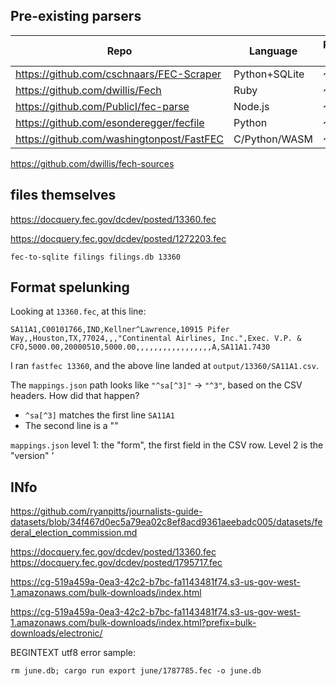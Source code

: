 ## Pre-existing parsers

| Repo                                      | Language      | Release date |
| ----------------------------------------- | ------------- | ------------ |
| https://github.com/cschnaars/FEC-Scraper  | Python+SQLite | ~2011        |
| https://github.com/dwillis/Fech           | Ruby          | ~2012?       |
| https://github.com/PublicI/fec-parse      | Node.js       | ~2015        |
| https://github.com/esonderegger/fecfile   | Python        | ~2018        |
| https://github.com/washingtonpost/FastFEC | C/Python/WASM | ~2021        |

https://github.com/dwillis/fech-sources

## files themselves

https://docquery.fec.gov/dcdev/posted/13360.fec

https://docquery.fec.gov/dcdev/posted/1272203.fec

```
fec-to-sqlite filings filings.db 13360
```

## Format spelunking

Looking at `13360.fec`, at this line:

```
SA11A1,C00101766,IND,Kellner^Lawrence,10915 Pifer Way,,Houston,TX,77024,,,"Continental Airlines, Inc.",Exec. V.P. & CFO,5000.00,20000510,5000.00,,,,,,,,,,,,,,,,,A,SA11A1.7430
```

I ran `fastfec 13360`, and the above line landed at `output/13360/SA11A1.csv`.

The `mappings.json` path looks like `"^sa[^3]"` -> `"^3"`, based on the CSV headers. How did that happen?

- `^sa[^3]` matches the first line `SA11A1`
- The second line is a ""

`mappings.json` level 1: the "form", the first field in the CSV row. Level 2 is the "version"
'

## INfo

https://github.com/ryanpitts/journalists-guide-datasets/blob/34f467d0ec5a79ea02c8ef8acd9361aeebadc005/datasets/federal_election_commission.md

https://docquery.fec.gov/dcdev/posted/13360.fec
https://docquery.fec.gov/dcdev/posted/1795717.fec

https://cg-519a459a-0ea3-42c2-b7bc-fa1143481f74.s3-us-gov-west-1.amazonaws.com/bulk-downloads/index.html

https://cg-519a459a-0ea3-42c2-b7bc-fa1143481f74.s3-us-gov-west-1.amazonaws.com/bulk-downloads/index.html?prefix=bulk-downloads/electronic/



BEGINTEXT utf8 error sample:

```
rm june.db; cargo run export june/1787785.fec -o june.db
```
